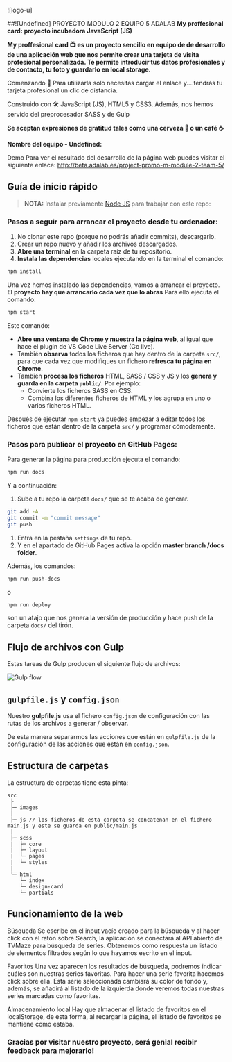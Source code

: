 ![logo-u]

##![Undefined] PROYECTO MODULO 2 EQUIPO 5 ADALAB
**My proffesional card: proyecto incubadora JavaScript (JS)**

**My proffesional card 📺 es un proyecto sencillo en equipo de de desarrollo de una aplicación web que nos permite crear una tarjeta de visita profesional personalizada. Te permite introducir tus datos profesionales y de contacto, tu foto y guardarlo en local storage.**

Comenzando 🚀 Para utilizarla solo necesitas cargar el enlace y....tendrás tu tarjeta profesional un clic de distancia.

Construido con 🛠️ JavaScript (JS), HTML5 y CSS3. Además, nos hemos servido del preprocesador SASS y de Gulp

**Se aceptan expresiones de gratitud tales como una cerveza 🍺 o un café ☕**

**Nombre del equipo - Undefined:**

Demo Para ver el resultado del desarrollo de la página web puedes visitar el siguiente enlace: http://beta.adalab.es/project-promo-m-module-2-team-5/

## Guía de inicio rápido

> **NOTA:** Instalar previamente [Node JS](https://nodejs.org/) para trabajar con este repo:

### Pasos a seguir para arrancar el proyecto desde tu ordenador:

1. No clonar este repo (porque no podrás añadir commits), descargarlo.
1. Crear un repo nuevo y añadir los archivos descargados.
1. **Abre una terminal** en la carpeta raíz de tu repositorio.
1. **Instala las dependencias** locales ejecutando en la terminal el comando:

```bash
npm install
```

Una vez hemos instalado las dependencias, vamos a arrancar el proyecto. **El proyecto hay que arrancarlo cada vez que lo abras** Para ello ejecuta el comando:

```bash
npm start
```

Este comando:

- **Abre una ventana de Chrome y muestra la página web**, al igual que hace el plugin de VS Code Live Server (Go live).
- También **observa** todos los ficheros que hay dentro de la carpeta `src/`, para que cada vez que modifiques un fichero **refresca tu página en Chrome**.
- También **procesa los ficheros** HTML, SASS / CSS y JS y los **genera y guarda en la carpeta `public/`**. Por ejemplo:
  - Convierte los ficheros SASS en CSS.
  - Combina los diferentes ficheros de HTML y los agrupa en uno o varios ficheros HTML.

Después de ejecutar `npm start` ya puedes empezar a editar todos los ficheros que están dentro de la carpeta `src/` y programar cómodamente.

### Pasos para publicar el proyecto en GitHub Pages:

Para generar la página para producción ejecuta el comando:

```bash
npm run docs
```

Y a continuación:

1. Sube a tu repo la carpeta `docs/` que se te acaba de generar.

```bash
git add -A
git commit -m "commit message"
git push
```

1. Entra en la pestaña `settings` de tu repo.
1. Y en el apartado de GitHub Pages activa la opción **master branch /docs folder**.

Además, los comandos:

```bash
npm run push-docs
```

o

```bash
npm run deploy
```

son un atajo que nos genera la versión de producción y hace push de la carpeta `docs/` del tirón.

## Flujo de archivos con Gulp

Estas tareas de Gulp producen el siguiente flujo de archivos:

![Gulp flow](./gulp-flow.png)

## `gulpfile.js` y `config.json`

Nuestro **gulpfile.js** usa el fichero `config.json` de configuración con las rutas de los archivos a generar / observar.

De esta manera separarmos las acciones que están en `gulpfile.js` de la configuración de las acciones que están en `config.json`.

## Estructura de carpetas

La estructura de carpetas tiene esta pinta:

```
src
 ├
 ├─ images
 |
 ├─ js // los ficheros de esta carpeta se concatenan en el fichero main.js y este se guarda en public/main.js
 |
 ├─ scss
 |  ├─ core
 |  ├─ layout
 |  └─ pages
 |  └─ styles
 |
 └─ html
    └─ index
    └─ design-card
    └─ partials
```

## Funcionamiento de la web

Búsqueda Se escribe en el input vacío creado para la búsqueda y al hacer click con el ratón sobre Search, la aplicación se conectará al API abierto de TVMaze para búsqueda de series. Obtenemos como respuesta un listado de elementos filtrados según lo que hayamos escrito en el input.

Favoritos Una vez aparecen los resultados de búsqueda, podremos indicar cuáles son nuestras series favoritas. Para hacer una serie favorita hacemos click sobre ella. Esta serie seleccionada cambiará su color de fondo y, además, se añadirá al listado de la izquierda donde veremos todas nuestras series marcadas como favoritas.

Almacenamiento local Hay que almacenar el listado de favoritos en el localStorage, de esta forma, al recargar la página, el listado de favoritos se mantiene como estaba.

### Gracias por visitar nuestro proyecto, será genial recibir feedback para mejorarlo!
